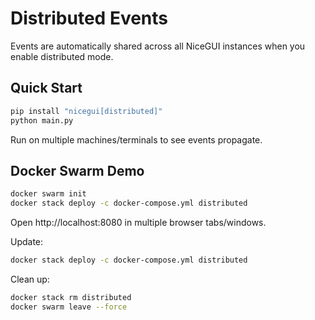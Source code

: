 # Distributed Events

Events are automatically shared across all NiceGUI instances when you enable distributed mode.

## Quick Start

```bash
pip install "nicegui[distributed]"
python main.py
```

Run on multiple machines/terminals to see events propagate.

## Docker Swarm Demo

```bash
docker swarm init
docker stack deploy -c docker-compose.yml distributed
```

Open http://localhost:8080 in multiple browser tabs/windows.

Update:

```bash
docker stack deploy -c docker-compose.yml distributed
```

Clean up:

```bash
docker stack rm distributed
docker swarm leave --force
```
